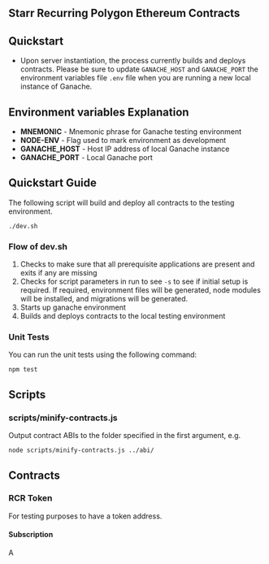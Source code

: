 ## Starr Recurring Polygon Ethereum Contracts

## Quickstart

* Upon server instantiation, the process currently builds and deploys contracts. Please be sure to update `GANACHE_HOST` and `GANACHE_PORT` the environment variables file `.env` file when you are running a new local instance of Ganache.

## Environment variables Explanation

* **MNEMONIC** - Mnemonic phrase for Ganache testing environment
* **NODE-ENV** - Flag used to mark environment as development
* **GANACHE_HOST** - Host IP address of local Ganache instance
* **GANACHE_PORT**  - Local Ganache port

## Quickstart Guide

The following script will build and deploy all contracts to the testing environment.

```
./dev.sh
```

### Flow of dev.sh

1. Checks to make sure that all prerequisite applications are present and exits if any are missing
2. Checks for script parameters in run to see `-s` to see if initial setup is required. If required, environment files will be generated, node modules will be installed, and migrations will be generated.
3. Starts up ganache environment
4. Builds and deploys contracts to the local testing environment

### Unit Tests

You can run the unit tests using the following command:
```
npm test
```

## Scripts

### scripts/minify-contracts.js
Output contract ABIs to the folder specified in the first argument, e.g.
```
node scripts/minify-contracts.js ../abi/
```

## Contracts

### RCR Token
For testing purposes to have a token address.

#### Subscription
A 
